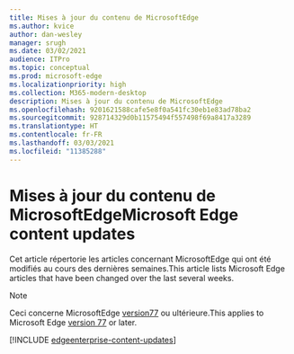 ```yaml
---
title: Mises à jour du contenu de MicrosoftEdge
ms.author: kvice
author: dan-wesley
manager: srugh
ms.date: 03/02/2021
audience: ITPro
ms.topic: conceptual
ms.prod: microsoft-edge
ms.localizationpriority: high
ms.collection: M365-modern-desktop
description: Mises à jour du contenu de MicrosoftEdge
ms.openlocfilehash: 9201621588cafe5e8f0a541fc30eb1e83ad78ba2
ms.sourcegitcommit: 928714329d0b11575494f557498f69a8417a3289
ms.translationtype: HT
ms.contentlocale: fr-FR
ms.lasthandoff: 03/03/2021
ms.locfileid: "11385288"
---
```

# <a name="microsoft-edge-content-updates"></a><span data-ttu-id="aad92-103">Mises à jour du contenu de MicrosoftEdge</span><span class="sxs-lookup"><span data-stu-id="aad92-103">Microsoft Edge content updates</span></span>

<span data-ttu-id="aad92-104">Cet article répertorie les articles concernant MicrosoftEdge qui ont été modifiés au cours des dernières semaines.</span><span class="sxs-lookup"><span data-stu-id="aad92-104">This article lists Microsoft Edge articles that have been changed over the last several weeks.</span></span>


> [!NOTE]
> <span data-ttu-id="aad92-105">Ceci concerne MicrosoftEdge [version77](https://support.microsoft.com/help/4027011/microsoft-edge-find-out-which-version-you-have?ocid=MicrosoftStore-EdgeVersion) ou ultérieure.</span><span class="sxs-lookup"><span data-stu-id="aad92-105">This applies to Microsoft Edge [version 77](https://support.microsoft.com/help/4027011/microsoft-edge-find-out-which-version-you-have?ocid=MicrosoftStore-EdgeVersion) or later.</span></span>

[!INCLUDE [edgeenterprise-content-updates](./includes/edgeenterprise-content-updates.md)]
